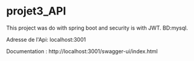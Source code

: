 ﻿# projet3_API
 This project was do with spring boot and security is with JWT.
 BD:mysql.
 
Adresse de l'Api: localhost:3001

Documentation : http://localhost:3001/swagger-ui/index.html
